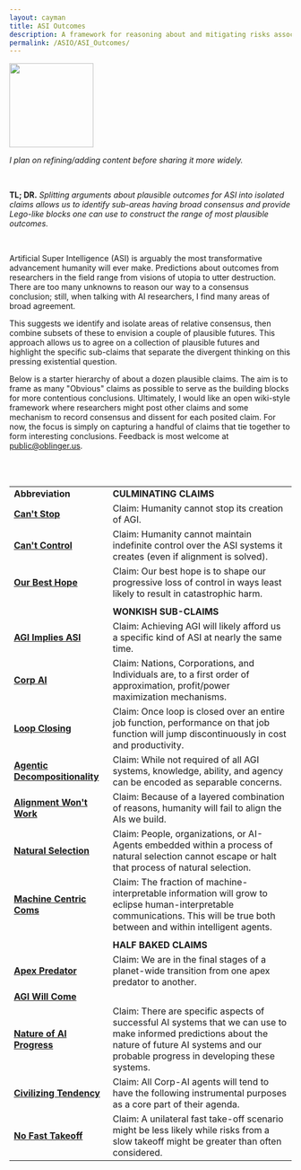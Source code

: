 ```yaml
---
layout: cayman
title: ASI Outcomes
description: A framework for reasoning about and mitigating risks associated with ASI
permalink: /ASIO/ASI_Outcomes/
---
```


<img src="../../assets/images/WorkInProgress.png" height="150px;" />

*I plan on refining/adding content before sharing it more widely.*

<br>

**TL; DR.**  *Splitting arguments about plausible outcomes for ASI into isolated claims allows us to identify sub-areas having broad consensus and provide Lego-like blocks one can use to construct the range of most plausible outcomes.*

<br>

Artificial Super Intelligence (ASI) is arguably the most transformative advancement humanity will ever make.  Predictions about outcomes from researchers in the field range from visions of utopia to utter destruction.
There are too many unknowns to reason our way to a consensus conclusion; still, when talking with AI researchers, I find many areas of broad agreement.

This suggests we identify and isolate areas of relative consensus, then combine subsets of these to envision a couple of plausible futures. This approach allows us to agree on a collection of plausible futures and highlight the specific sub-claims that separate the divergent thinking on this pressing existential question.

Below is a starter hierarchy of about a dozen plausible claims. The aim is to frame as many "Obvious" claims as possible to serve as the building blocks for more contentious conclusions. Ultimately, I would like an open wiki-style framework where researchers might post other claims and some mechanism to record consensus and dissent for each posited claim. For now, the focus is simply on capturing a handful of claims that tie together to form interesting conclusions. Feedback is most welcome at <a href="mailto:public@oblinger.us">public@oblinger.us</a>.

<br>

<br>

|                                                                    |                                                                                                                                                                                                      |
| ------------------------------------------------------------------ | ---------------------------------------------------------------------------------------------------------------------------------------------------------------------------------------------------- |
| **Abbreviation**                                                   | **CULMINATING CLAIMS**                                                                                                                                                                               |
| **[Can't Stop](/ASIO/Cant_Stop)**                                  | Claim: Humanity cannot stop its creation of AGI.                                                                                                                                                     |
| **[Can't Control](/ASIO/Cant_Control)**                            | Claim: Humanity cannot maintain indefinite control over the ASI systems it creates (even if alignment is solved).                                                                                    |
| **[Our Best Hope](Our_Best_Hope.md)**                              | Claim: Our best hope is to shape our progressive loss of control in ways least likely to result in catastrophic harm.                                                                                |
|                                                                    |                                                                                                                                                                                                      |
|                                                                    | **WONKISH SUB-CLAIMS**                                                                                                                                                                               |
| **[AGI Implies ASI](/ASIO/AGI_implies_ASI)**                       | Claim: Achieving AGI will likely afford us a specific kind of ASI at nearly the same time.                                                                                                           |
| **[Corp AI](/ASIO/Corp_AI)**                                       | Claim: Nations, Corporations, and Individuals are, to a first order of approximation, profit/power maximization mechanisms.                                                                          |
| **[Loop Closing](/ASIO/Loop_Closing)**                             | Claim: Once loop is closed over an entire job function, performance on that job function will jump discontinuously in cost and productivity.                                                         |
| **[Agentic Decompositionality](/ASIO/Agentic_Decompositionality)** | Claim: While not required of all AGI systems, knowledge, ability, and agency can be encoded as separable concerns.                                                                                   |
| **[Alignment Won't Work](/ASIO/Alignment_Wont_Work)**              | Claim: Because of a layered combination of reasons, humanity will fail to align the AIs we build.                                                                                                    |
| **[Natural Selection](/ASIO/Natural_Selection)**                   | Claim: People, organizations, or AI-Agents embedded within a process of natural selection cannot escape or halt that process of natural selection.                                                   |
| **[Machine Centric Coms](/ASIO/Machine_Centric_Coms)**             | Claim: The fraction of machine-interpretable information will grow to eclipse human-interpretable communications. This will be true both between and within intelligent agents.                      |
|                                                                    |                                                                                                                                                                                                      |
|                                                                    | **HALF BAKED CLAIMS**                                                                                                                                                                                |
| **[Apex Predator](/ASIO/Apex_Predator)**                           | Claim: We are in the final stages of a planet-wide transition from one apex predator to another.                                                                                                     |
| **[AGI Will Come](/ASIO/AGI_Will_Come)**                           |                                                                                                                                                                                                      |
| **[Nature of AI Progress](/ASIO/Nature_of_AI_Progress)**           | Claim: There are specific aspects of successful AI systems that we can use to make informed predictions about the nature of future AI systems and our probable progress in developing these systems. |
| **[Civilizing Tendency](/ASIO/Civilizing_Tendency)**               | Claim: All Corp-AI agents will tend to have the following instrumental purposes as a core part of their agenda.                                                                                      |
| **[No Fast Takeoff](/ASIO/No_Fast_Takeoff)**                       | Claim: A unilateral fast take-off scenario might be less likely while risks from a slow takeoff might be greater than often considered.                                                              |






